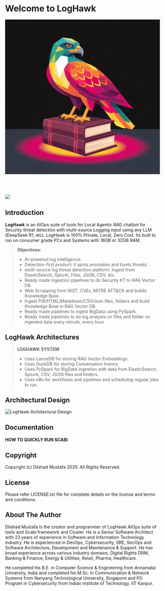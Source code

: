 Welcome to LogHawk
===================

![LogHawk Logo](https://raw.githubusercontent.com/dilshadmustafa/loghawk/master/loghawk_logo.jpg)

<br>
<br>

[![](https://www.paypalobjects.com/en_US/i/btn/btn_donateCC_LG.gif)](https://www.paypal.com/cgi-bin/webscr?cmd=_s-xclick&hosted_button_id=H4V87SN5M2GG2)

Introduction
-------------

**LogHawk** is an AIOps suite of tools for Local Agentic RAG chatbot for Security threat detection with multi-source Logging input using any LLM (DeepSeek R1, etc). LogHawk is 100% Private, Local, Zero Cost. Its built to run on consumer grade PCs and Systems with 16GB or 32GB RAM.

> **Objectives:**

> - AI-powered log intelligence.
> - Detection-first product: it spots anomalies and hunts threats.
> - multi-source log threat detection platform. Ingest from ElasticSearch, Splunk, Files, JSON, CSV, etc.
> - Ready made ingestion pipelines to do Security KT to RAG Vector DB.
> - Web Scrapping from NIST, CVEs, MITRE ATT&CK and builds Knowledge Base.
> - Ingest Pdf/HTML/Markdown/CSV/Json files, folders and build Knowledge Base in RAG Vector DB.
> - Ready made pipelines to ingest BigData using PySpark.
> - Ready made pipelines to do log analysis on files and folder on ingested data every minute, every hour.

## LogHawk Architectures ##

> **LOGHAWK SYSTEM**

 >- Uses LanceDB for storing RAG Vector Embeddings. 
> - Uses DuckDB for storing Conversation history.
> - Uses PySpark for BigData ingestion with data from ElasticSearch, Splunk, CSV, JSON files and folders.
> - Uses n8n for workflows and pipelines and scheduling regular jobs to run.

## Architectural Design ##

![LogHawk Architectural Design](https://raw.githubusercontent.com/dilshadmustafa/loghawk/v0.1.0/Documentation/loghawk_1.jpg)


## Documentation ##

#### <i class="icon-file"></i> HOW TO QUICKLY RUN SCABI

Copyright
-------------------

Copyright (c) Dilshad Mustafa 2025. All Rights Reserved.

License
-------------

Please refer LICENSE.txt file for complete details on the license and terms and conditions.

About The Author
--------------------

Dilshad Mustafa is the creator and programmer of LogHawk AIOps suite of tools and Scabi framework and Cluster. He is a Senior Software Architect with 23 years of experience in Software and Information Technology industry. He is experienced in DevOps, Cybersecurity, SRE, SecOps and Software Architecture, Development and Maintenance & Support. He has broad experience across various industry domains, Digital Rights DRM, Banking & Finance, Energy & Utilities, Retail, Pharma, Healthcare.

He completed his B.E. in Computer Science & Engineering from Annamalai University, India and completed his M.Sc. in Communication & Network Systems from Nanyang Technological University, Singapore and PG Program in Cybersecurity from Indian Institute of Technology, IIT Kanpur.
